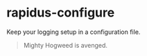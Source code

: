 # rapidus-configure

Keep your logging setup in a configuration file.

> Mighty Hogweed is avenged.
